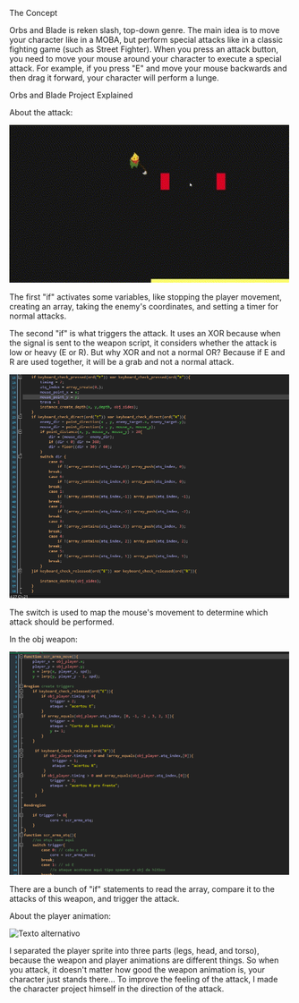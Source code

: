 The Concept 

Orbs and Blade is reken slash, top-down genre. The main idea is to move your character like in a MOBA, but perform special attacks like in a classic fighting game (such as Street Fighter). 
When you press an attack button, you need to move your mouse around your character to execute a special attack. For example, if you press "E" and move your mouse backwards and then drag it forward, your character will perform a lunge. 

Orbs and Blade Project Explained 

About the attack: 
<div>
  <img src="https://github.com/RayconSD/Orbs-and-blades-base/blob/main/ob%20combo.gif" alt="Texto alternativo" width="500" />
</div>

The first "if" activates some variables, like stopping the player movement, creating an array, taking the enemy's coordinates, and setting a timer for normal attacks. 

The second "if" is what triggers the attack. It uses an XOR because when the signal is sent to the weapon script, it considers whether the attack is low or heavy (E or R). But why XOR and not a normal OR? Because if E and R are used together, it will be a grab and not a normal attack. 

<div>
  <img src="https://github.com/RayconSD/Orbs-and-blades-base/blob/main/orbs%20%26%20blades%20-%20array.png" alt="Texto alternativo" width="500" />
</div>

The switch is used to map the mouse's movement to determine which attack should be performed. 

In the obj weapon: 

  <img src="https://github.com/RayconSD/Orbs-and-blades-base/blob/main/orbs%20%26%20blades%20-%20triggers.png" alt="Texto alternativo" width="500" />

There are a bunch of "if" statements to read the array, compare it to the attacks of this weapon, and trigger the attack.

About the player animation: 

  <img src="https://github.com/RayconSD/Orbs-and-blades-base/blob/main/orbs%20%26%20blades%20-%20animacão.png" alt="Texto alternativo" width="500" />

I separated the player sprite into three parts (legs, head, and torso), because the weapon and player animations are different things. So when you attack, it doesn't matter how good the weapon animation is, your character just stands there... To improve the feeling of the attack, I made the character project himself in the direction of the attack. 

